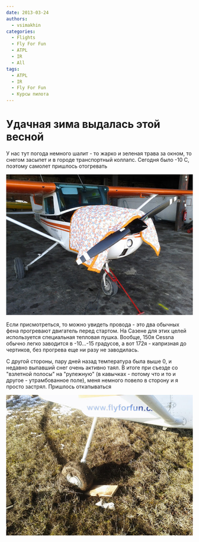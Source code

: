 ```yaml
---
date: 2013-03-24
authors:
  - vsimakhin
categories:
  - Flights
  - Fly For Fun
  - ATPL
  - IR
  - All
tags:
  - ATPL
  - IR
  - Fly For Fun
  - Курсы пилота
---
```


# Удачная зима выдалась этой весной

У нас тут погода немного шалит - то жарко и зеленая трава за окном, то снегом засыпет и в городе транспортный коллапс. Сегодня было -10 С, поэтому самолет пришлось отогревать

![](IMG_20130324_103044.jpg)

Если присмотреться, то можно увидеть провода - это два обычных фена прогревают двигатель перед стартом. На Сазене для этих целей используется специальная тепловая пушка. Вообще, 150я Cessna обычно легко заводится в -10...-15 градусов, а вот 172я - капризная до чертиков, без прогрева еще ни разу не заводилась.

С другой стороны, пару дней назад температура была выше 0, и недавно выпавший снег очень активно таял. В итоге при съезде со "взлетной полосы" на "рулежную" (в кавычках - потому что и то и другое - утрамбованное поле), меня немного повело в сторону и я просто застрял. Пришлось откапываться

![](IMG_20130320_160149.jpg)